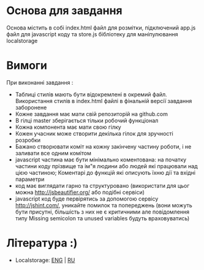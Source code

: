 # Основа для завдання
Основа містить в собі index.html файл для розмітки, підключений app.js файл для javascript коду та store.js бібліотеку для маніпулювання localstorage
# Вимоги
При виконанні завдання :
- Таблиці стилів мають бути відокремлені в окремий файл. Використання стилів в index.html файлі в фінальній версії завдання заборонене
- Кожне завдання має мати свій репозиторій на github.com
- В гілці master зберігається тільки робочий функціонал
- Кожна компонента має мати свою гілку
- Кожен учасник може створити декілька гілок для зручності розробки
- Бажано створювати коміт на кожну закінчену частину роботи, і не заливати все одним комітом
- javascript частина має бути мінімально коментована: на початку частини коду прізвище та ім"я людини або людей які працювали над цією частиною; Коментарі до функцій які описують їхню дії та вхідні параметри
- код має виглядати гарно та структуровано (використати для цьог можна http://jsbeautifier.org/ або подібні сервіси)
- javascript код буде первірятись за допомогою сервісу http://jshint.com/, уникайте помилок та попереджень (вони можуть бути присутні, більшість з них не є критичними але повідомлення типу Missing semicolon та unused variables будуть враховуватись)
# Література :)
- Localstorage: [ENG](http://www.w3schools.com/html/html5_webstorage.asp) | [RU](http://vexell.ru/2011/11/html5-local-storage/)

